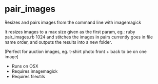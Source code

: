 # pair_images
Resizes and pairs images from the command line with imagemagick

It resizes images to a max size given as the first param, eg.: ruby pair_images.rb 1024
and stitches the images in pairs currently goes in file name order, and outputs the results into a new folder.

(Perfect for auction images, eg. t-shirt photo front + back to be on one image)

- Runs on OSX
- Requires imagemagick
- Requires fileutils
